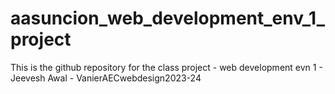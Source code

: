 # aasuncion_web_development_env_1_project
This is the github repository for the class project - web development evn 1 - Jeevesh Awal - VanierAECwebdesign2023-24
